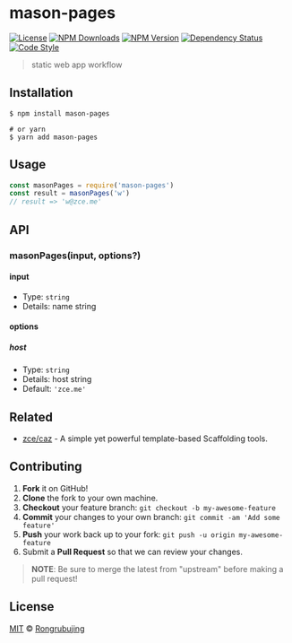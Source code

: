# mason-pages

[![License][license-img]][license-url]
[![NPM Downloads][downloads-img]][downloads-url]
[![NPM Version][version-img]][version-url]
[![Dependency Status][dependency-img]][dependency-url]
[![Code Style][style-img]][style-url]

> static web app workflow

## Installation

```shell
$ npm install mason-pages

# or yarn
$ yarn add mason-pages
```

## Usage

<!-- TODO: Introduction of Usage -->

```javascript
const masonPages = require('mason-pages')
const result = masonPages('w')
// result => 'w@zce.me'
```

## API

<!-- TODO: Introduction of API -->

### masonPages(input, options?)

#### input

- Type: `string`
- Details: name string

#### options

##### host

- Type: `string`
- Details: host string
- Default: `'zce.me'`

## Related

- [zce/caz](https://github.com/zce/caz) - A simple yet powerful template-based Scaffolding tools.

## Contributing

1. **Fork** it on GitHub!
2. **Clone** the fork to your own machine.
3. **Checkout** your feature branch: `git checkout -b my-awesome-feature`
4. **Commit** your changes to your own branch: `git commit -am 'Add some feature'`
5. **Push** your work back up to your fork: `git push -u origin my-awesome-feature`
6. Submit a **Pull Request** so that we can review your changes.

> **NOTE**: Be sure to merge the latest from "upstream" before making a pull request!

## License

[MIT](LICENSE) &copy; [Rongrubujing](https://github.com/BigOld)



[license-img]: https://img.shields.io/github/license/BigOld/mason-pages
[license-url]: https://github.com/BigOld/mason-pages/blob/master/LICENSE
[downloads-img]: https://img.shields.io/npm/dm/mason-pages
[downloads-url]: https://npm.im/mason-pages
[version-img]: https://img.shields.io/npm/v/mason-pages
[version-url]: https://npm.im/mason-pages
[dependency-img]: https://img.shields.io/librariesio/github/BigOld/mason-pages
[dependency-url]: https://github.com/BigOld/mason-pages
[style-img]: https://img.shields.io/badge/code_style-standard-brightgreen
[style-url]: https://standardjs.com
